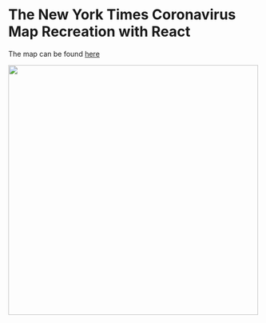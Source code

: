# The New York Times Coronavirus Map Recreation with React

The map can be found [here](https://vanessaaleung.github.io/corona-map-react/)

<img src="https://vanessaaleung.github.io/corona-map-react/" width="500px">
